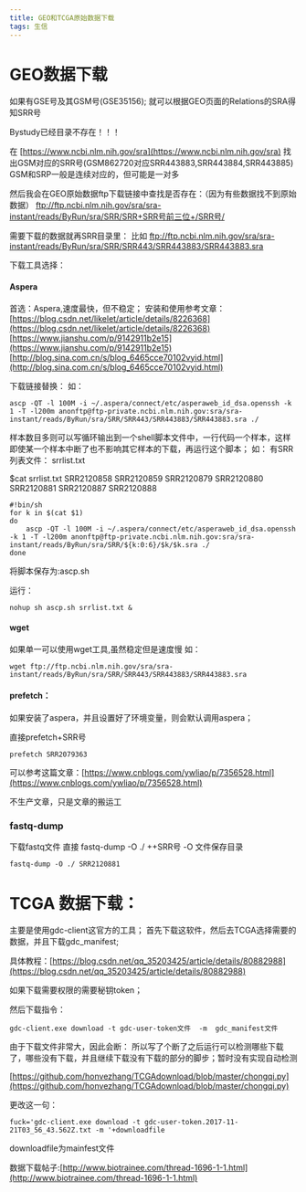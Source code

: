 ```yaml
---
title: GEO和TCGA原始数据下载
tags: 生信
---
```



# GEO数据下载
如果有GSE号及其GSM号(GSE35156);
就可以根据GEO页面的Relations的SRA得知SRR号

Bystudy已经目录不存在！！！

<!--more--> 

在 [https://www.ncbi.nlm.nih.gov/sra](https://www.ncbi.nlm.nih.gov/sra) 找出GSM对应的SRR号(GSM862720对应SRR443883,SRR443884,SRR443885)
GSM和SRP一般是连续对应的，但可能是一对多



然后我会在GEO原始数据ftp下载链接中查找是否存在：（因为有些数据找不到原始数据）
ftp://ftp.ncbi.nlm.nih.gov/sra/sra-instant/reads/ByRun/sra/SRR/SRR+SRR号前三位+/SRR号/


需要下载的数据就再SRR目录里：
比如 ftp://ftp.ncbi.nlm.nih.gov/sra/sra-instant/reads/ByRun/sra/SRR/SRR443/SRR443883/SRR443883.sra

下载工具选择：
#### Aspera
首选：Aspera,速度最快，但不稳定；
安装和使用参考文章：[https://blog.csdn.net/likelet/article/details/8226368](https://blog.csdn.net/likelet/article/details/8226368)
[https://www.jianshu.com/p/9142911b2e15](https://www.jianshu.com/p/9142911b2e15)
[http://blog.sina.com.cn/s/blog_6465cce70102vyid.html](http://blog.sina.com.cn/s/blog_6465cce70102vyid.html)

下载链接替换：
如：
```
ascp -QT -l 100M -i ~/.aspera/connect/etc/asperaweb_id_dsa.openssh -k 1 -T -l200m anonftp@ftp-private.ncbi.nlm.nih.gov:sra/sra-instant/reads/ByRun/sra/SRR/SRR443/SRR443883/SRR443883.sra ./

```

样本数目多则可以写循环输出到一个shell脚本文件中，一行代码一个样本，这样即使某一个样本中断了也不影响其它样本的下载，再运行这个脚本；
如：
有SRR列表文件：
srrlist.txt

$cat srrlist.txt
SRR2120858
SRR2120859
SRR2120879
SRR2120880
SRR2120881
SRR2120887
SRR2120888


```
#!bin/sh
for k in $(cat $1)
do
	ascp -QT -l 100M -i ~/.aspera/connect/etc/asperaweb_id_dsa.openssh -k 1 -T -l200m anonftp@ftp-private.ncbi.nlm.nih.gov:sra/sra-instant/reads/ByRun/sra/SRR/${k:0:6}/$k/$k.sra ./
done

```
将脚本保存为:ascp.sh

运行：
```
nohup sh ascp.sh srrlist.txt &
```

#### wget
如果单一可以使用wget工具,虽然稳定但是速度慢
如：
```
wget ftp://ftp.ncbi.nlm.nih.gov/sra/sra-instant/reads/ByRun/sra/SRR/SRR443/SRR443883/SRR443883.sra
```


#### prefetch：
如果安装了aspera，并且设置好了环境变量，则会默认调用aspera；

直接prefetch+SRR号

```
prefetch SRR2079363
```

可以参考这篇文章：[https://www.cnblogs.com/ywliao/p/7356528.html](https://www.cnblogs.com/ywliao/p/7356528.html)

不生产文章，只是文章的搬运工

### fastq-dump
下载fastq文件
直接 fastq-dump -O ./ ++SRR号
-O 文件保存目录

```
fastq-dump -O ./ SRR2120881
```


# TCGA 数据下载：

主要是使用gdc-client这官方的工具；
首先下载这软件，然后去TCGA选择需要的数据，并且下载gdc_manifest;

具体教程：[https://blog.csdn.net/qq_35203425/article/details/80882988](https://blog.csdn.net/qq_35203425/article/details/80882988)

如果下载需要权限的需要秘钥token；

然后下载指令：

```
gdc-client.exe download -t gdc-user-token文件  -m  gdc_manifest文件
```

由于下载文件非常大，因此会断：
所以写了个断了之后运行可以检测哪些下载了，哪些没有下载，并且继续下载没有下载的部分的脚步；暂时没有实现自动检测

[https://github.com/honvezhang/TCGAdownload/blob/master/chongqi.py](https://github.com/honvezhang/TCGAdownload/blob/master/chongqi.py)

更改这一句：
```
fuck='gdc-client.exe download -t gdc-user-token.2017-11-21T03_56_43.562Z.txt -m '+downloadfile
```
downloadfile为mainfest文件


数据下载帖子:[http://www.biotrainee.com/thread-1696-1-1.html](http://www.biotrainee.com/thread-1696-1-1.html)